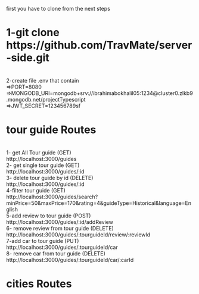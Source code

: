 first you have to clone from the next steps <br>
<h1> 1-git clone https://github.com/TravMate/server-side.git</h1> <br>
2-create file .env that contain <br>
=>PORT=8080   <br>
=>MONGODB_URI=mongodb+srv://ibrahimabokhalil05:1234@cluster0.zlkb9.mongodb.net/projectTypescript <br>
=>JWT_SECRET=123456789sf  <br>

<h1>tour guide Routes</h1>   <br>
1- get All Tour guide  (GET)   <br>
http://localhost:3000/guides  <br>
2- get single tour guide  (GET)   <br>
http://localhost:3000/guides/:id   <br>
3- delete tour guide by id   (DELETE)  <br>
http://localhost:3000/guides/:id  <br>
4-filter tour guide  (GET)   <br>
http://localhost:3000/guides/search?minPrice=50&maxPrice=170&rating=4&guideType=Historical&language=English  <br>
5-add review to tour guide (POST)  <br>
http://localhost:3000/guides/:id/addReview  <br>
6- remove review from tour guide (DELETE)  <br>
http://localhost:3000/guides/:tourguideId/review/:reviewId  <br>
7-add car to tour guide (PUT)   <br>
http://localhost:3000/guides/:tourguideId/car   <br>
8- remove car from tour guide (DELETE)    <br>
http://localhost:3000/guides/:tourguideId/car/:carId
<h1>cities Routes </h1>



